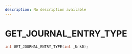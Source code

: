 ```yaml
---
description: No description available 
---
```


# GET_JOURNAL_ENTRY_TYPE

```cpp
int GET_JOURNAL_ENTRY_TYPE(int _Unk0);
```